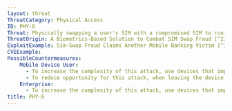 ```yaml
---
layout: threat
ThreatCategory: Physical Access
ID: PHY-6
Threat: Physically swapping a user's SIM with a compromised SIM to run malicious javacard applets
ThreatOrigin: A Biometrics-Based Solution to Combat SIM Swap Fraud [^235]
ExploitExample: Sim-Swap Fraud Claims Another Mobile Banking Victim [^145]
CVEExample:
PossibleCountermeasures:
    Mobile Device User:
      - To increase the complexity of this attack, use devices that implement an integrated SIM or eSIM, which cannot be readily replaced with a malicious component.
      - To reduce opportunity for this attack, when leaving the device directly unattended, use strong physical security controls (e.g., lock it into a secure container).
    Enterprise:
      - To increase the complexity of this attack, use devices that implement an integrated SIM or eSIM, which cannot be readily replaced with a malicious component.
title: PHY-6
---
```


